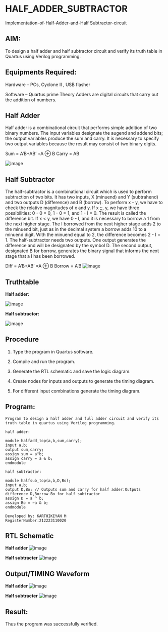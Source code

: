 # HALF_ADDER_SUBTRACTOR

Implementation-of-Half-Adder-and-Half Subtractor-circuit

## AIM:

To design a half adder and half subtractor circuit and verify its truth table in Quartus using Verilog programming.

## Equipments Required:

Hardware – PCs, Cyclone II , USB flasher 

Software – Quartus prime Theory Adders are digital circuits that carry out the addition of numbers.

## Half Adder

Half adder is a combinational circuit that performs simple addition of two binary numbers. The input variables designate the augend and addend bits; the output variables produce the sum and carry. It is necessary to specify two output variables because the result may consist of two binary digits.

Sum = A’B+AB’ =A ⊕ B Carry = AB

![image](https://github.com/naavaneetha/HALF_ADDER_SUBTRACTOR/assets/154305477/bd4a0b2c-cdbc-4184-ab08-81578f121e1f)


## Half Subtractor

The half-subtractor is a combinational circuit which is used to perform subtraction of two bits. It has two inputs, X (minuend) and Y (subtrahend) and two outputs D (difference) and B (borrow). To perform x - y, we have to check the relative magnitudes of x and y. If x ;;, y, we have three possibilities: 0 - 0 = 0, 1 - 0 = 1, and 1 - I = 0. The result is called the difference bit. If x < y, we have 0 - I, and it is necessary to borrow a 1 from the next higher stage. The I borrowed from the next higher stage adds 2 to the minuend bit, just as in the decimal system a borrow adds 10 to a minuend digit. With the minuend equal to 2, the difference becomes 2 - I = 1. The half-subtractor needs two outputs. One output generates the difference and will be designated by the symbol D. The second output, designated B for borrow, generates the binary signal that informs the next stage that a I has been borrowed. 

Diff = A’B+AB’ =A ⊕ B
Borrow = A’B
 ![image](https://github.com/naavaneetha/HALF_ADDER_SUBTRACTOR/assets/154305477/d76b099c-513f-4e7c-843a-e2fd028a531a)

## Truthtable
**Half adder:**

![image](https://github.com/karthik-2106/HALF_ADDER_SUBTRACTOR/assets/150319557/853aa516-c93e-4541-8f6a-5709cf8dd520)

**Half subtractor:**

![image](https://github.com/karthik-2106/HALF_ADDER_SUBTRACTOR/assets/150319557/e50ce2fb-2137-4752-a781-c2434393d3de)

## Procedure

1.	Type the program in Quartus software.

2.	Compile and run the program.

3.	Generate the RTL schematic and save the logic diagram.

4.	Create nodes for inputs and outputs to generate the timing diagram.

5.	For different input combinations generate the timing diagram.


## Program:
```
Program to design a half adder and full adder circuit and verify its truth table in quartus using Verilog programming.

half adder:

module halfadd_top(a,b,sum,carry);
input a,b;
output sum,carry; 
assign sum = a^b;
assign carry = a & b;
endmodule

half subtractor:

module halfsub_top(a,b,D,Bo);
input a,b;
output D,Bo; // Outputs sum and carry for half adder:Outputs difference D,Borrow Bo for half subtractor
assign D = a ^ b;
assign Bo = ~a & b;
endmodule

Developed by: KARTHIKEYAN M 
RegisterNumber:212223110020
```
## RTL Schematic
**Half adder**
![image](https://github.com/karthik-2106/HALF_ADDER_SUBTRACTOR/assets/150319557/5977cb6d-f1f3-4b45-b807-a3b58cbbfeb0)

**Half subtracter**
![image](https://github.com/karthik-2106/HALF_ADDER_SUBTRACTOR/assets/150319557/8f3baede-c933-4398-b9c5-d378ef8c3b8e)

## Output/TIMING Waveform

**Half adder**
![image](https://github.com/karthik-2106/HALF_ADDER_SUBTRACTOR/assets/150319557/b65ee564-b22b-4ef7-a5a4-56190e4e22f8)

**Half subtracter**
![image](https://github.com/karthik-2106/HALF_ADDER_SUBTRACTOR/assets/150319557/db51646a-73ae-4d04-89f2-a3a97369b76e)

## Result:
Thus the program was successfully verified.
